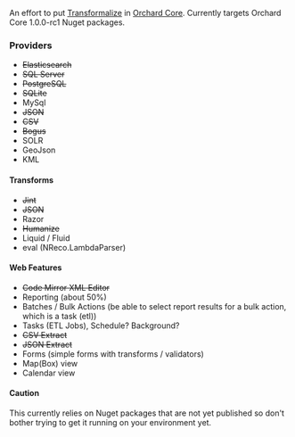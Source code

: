 An effort to put [Transformalize](https://github.com/dalenewman/Transformalize) 
in [Orchard Core](https://github.com/OrchardCMS/OrchardCore).  Currently targets 
Orchard Core 1.0.0-rc1 Nuget packages.

### Providers
- <strike>Elasticsearch</strike>
- <strike>SQL Server</strike>
- <strike>PostgreSQL</strike>
- <strike>SQLite</strike>
- MySql
- <strike>JSON</strike>
- <strike>CSV</strike>
- <strike>Bogus</strike>
- SOLR
- GeoJson
- KML

#### Transforms
- <strike>Jint</strike>
- <strike>JSON</strike>
- Razor
- <strike>Humanize</strike>
- Liquid / Fluid
- eval (NReco.LambdaParser)

#### Web Features
- <strike>Code Mirror XML Editor</strike>
- Reporting (about 50%)
- Batches / Bulk Actions (be able to select report results for a bulk action, which is a task (etl))
- Tasks (ETL Jobs), Schedule? Background?
- <strike>CSV Extract</strike>
- <strike>JSON Extract</strike>
- Forms (simple forms with transforms / validators)
- Map(Box) view
- Calendar view

#### Caution
This currently relies on Nuget packages
that are not yet published so don't bother trying
to get it running on your environment yet.